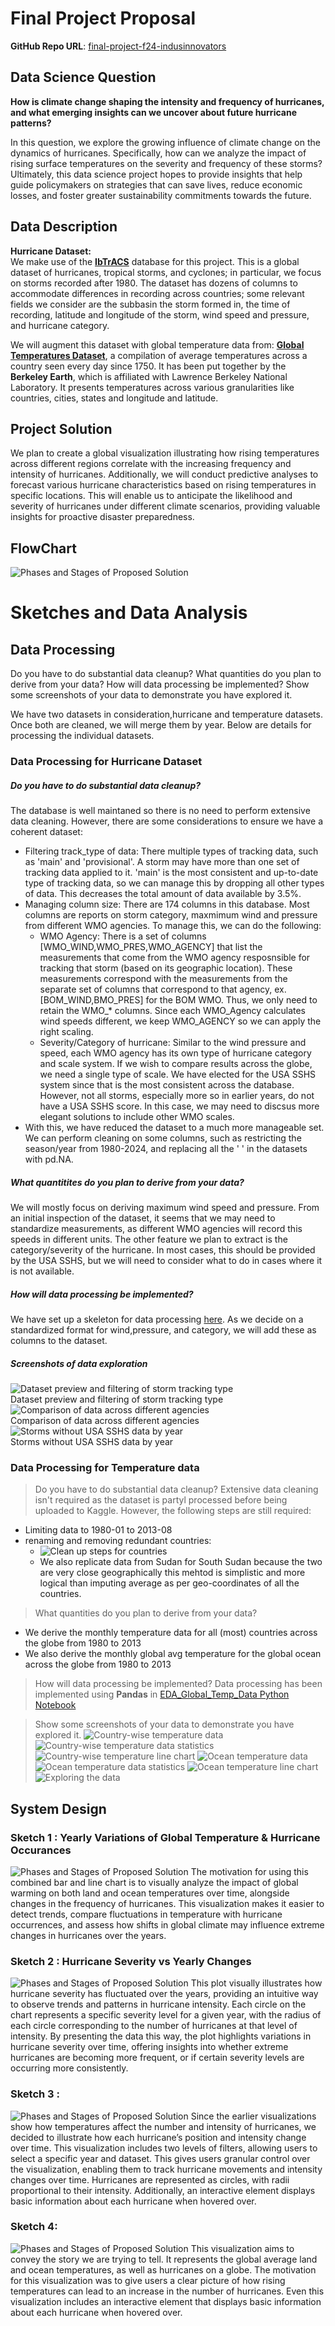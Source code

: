 # Final Project Proposal

**GitHub Repo URL**: [final-project-f24-indusinnovators](https://github.com/CMU-IDS-Fall-2024/final-project-f24-indusinnovators/)

## Data Science Question
**How is climate change shaping the intensity and frequency of hurricanes, and what emerging insights can we uncover about future hurricane patterns?**

In this question, we explore the growing influence of climate change on the dynamics of hurricanes. Specifically, how can we analyze the impact of rising surface temperatures on the severity and frequency of these storms? Ultimately, this data science project hopes to provide insights that help guide policymakers on strategies that can save lives, reduce economic losses, and foster greater sustainability commitments towards the future.

## Data Description
**Hurricane Dataset:**  
We make use of the [**IbTrACS**](https://www.ncei.noaa.gov/products/international-best-track-archive) database for this project. This is a global dataset of hurricanes, tropical storms, and cyclones; in particular, we focus on storms recorded after 1980. The dataset has dozens of columns to accommodate differences in recording across countries; some relevant fields we consider are the subbasin the storm formed in, the time of recording, latitude and longitude of the storm, wind speed and pressure, and hurricane category.

We will augment this dataset with global temperature data  from: [**Global Temperatures Dataset**](https://www.kaggle.com/datasets/berkeleyearth/climate-change-earth-surface-temperature-data/data), a compilation of average temperatures across a country seen every day since 1750. It has been put together by the **Berkeley Earth**, which is affiliated with Lawrence Berkeley National Laboratory. It presents temperatures across various granularities like countries, cities, states and longitude and latitude. 

## Project Solution
We plan to create a global visualization illustrating how rising temperatures across different regions correlate with the increasing frequency and intensity of hurricanes. Additionally, we will conduct predictive analyses to forecast various hurricane characteristics based on rising temperatures in specific locations. This will enable us to anticipate the likelihood and severity of hurricanes under different climate scenarios, providing valuable insights for proactive disaster preparedness.

## FlowChart

![Phases and Stages of Proposed Solution](InitialProposalFlowDiagram.png)


# Sketches and Data Analysis

## Data Processing

Do you have to do substantial data cleanup? What quantities do you plan to derive from your data? How will data processing be implemented?  Show some screenshots of your data to demonstrate you have explored it. 

We have two datasets in consideration,hurricane and temperature datasets. Once both are cleaned, we will merge them by year. Below are details for processing the individual datasets.

### Data Processing for Hurricane Dataset
##### Do you have to do substantial data cleanup? 
The database is well maintaned so there is no need to perform extensive data cleaning. However, there are some considerations to ensure we have a coherent dataset:
- Filtering track_type of data: There multiple types of tracking data, such as 'main' and 'provisional'. A storm may have more than one set of tracking data applied to it. 'main' is the most consistent and up-to-date type of tracking data, so we can manage this by dropping all other types of data. This decreases the total amount of data available by 3.5%.
- Managing column size: There are 174 columns in this database. Most columns are reports on storm category, maxmimum wind and pressure from different WMO agencies. To manage this, we can do the following:
  - WMO Agency: There is a set of columns [WMO_WIND,WMO_PRES,WMO_AGENCY] that list the measurements that come from the WMO agency resposnsible for tracking that storm (based on its geographic location). These measurements correspond with the measurements from the separate set of columns that correspond to that agency, ex. [BOM_WIND,BMO_PRES] for the BOM WMO. Thus, we only need to retain the WMO_* columns. Since each WMO_Agency calculates wind speeds different, we keep WMO_AGENCY so we can apply the right scaling.
  - Severity/Category of hurricane: Similar to the wind pressure and speed, each WMO agency has its own type of hurricane category and scale system. If we wish to compare results across the globe, we need a single type of scale. We have elected for the USA SSHS system since that is the most consistent across the database. However, not all storms, especially more so in earlier years, do not have a USA SSHS score. In this case, we may need to discsus more elegant solutions to include other WMO scales.
- With this, we have reduced the dataset to a much more manageable set. We can perform cleaning on some columns, such as restricting the season/year from 1980-2024, and replacing all the ' ' in the datasets with pd.NA.
  
##### What quantitites do you plan to derive from your data?
We will mostly focus on deriving maximum wind speed and pressure. From an initial inspection of the dataset, it seems that we may need to standardize measurements, as different WMO agencies will record this speeds in different units. The other feature we plan to extract is the category/severity of the hurricane. In most cases, this should be provided by the USA SSHS, but we will need to consider what to do in cases where it is not available.

##### How will data processing be implemented?
We have set up a skeleton for data processing [here](https://colab.research.google.com/drive/1ReqCUN6d5bqcvO3Fnh4P9Wrdh_HxDgtE?usp=sharing). As we decide on a standardized format for wind,pressure, and category, we will add these as columns to the dataset.


##### Screenshots of data exploration
![Dataset preview and filtering of storm tracking type](hurricane_data_exploration/storm_track_type.png) <br/>
Dataset preview and filtering of storm tracking type
![Comparison of data across different agencies](hurricane_data_exploration/wmo_agency.png) <br/>
Comparison of data across different agencies
![Storms without USA SSHS data by year](hurricane_data_exploration/usa_sshs_across_season.png) <br/>
Storms without USA SSHS data by year

### Data Processing for Temperature data
> Do you have to do substantial data cleanup?
Extensive data cleaning isn't required as the dataset is partyl processed before being uploaded to Kaggle. However, the following steps are still required:
- Limiting data to 1980-01 to 2013-08
- renaming and removing redundant countries:
  - ![Clean up steps for countries](EDA_Global_Temp_Data/country_clean_up_steps.png)
  - We also replicate data from Sudan for South Sudan because the two are very close geographically this mehtod is simplistic and more logical than imputing average as per geo-coordinates of all the countries.

> What quantities do you plan to derive from your data?
- We derive the monthly temperature data for all (most) countries across the globe from 1980 to 2013
- We also derive the monthly global avg temperature for the global ocean across the globe from 1980 to 2013

> How will data processing be implemented?
Data processing has been implemented using **Pandas** in [EDA_Global_Temp_Data Python Notebook](EDA_Global_Temp_Data/EDAGlobalTemperature.ipynb)

> Show some screenshots of your data to demonstrate you have explored it.
![Country-wise temperature data](EDA_Global_Temp_Data/country_data.png)
![Country-wise temperature data statistics](EDA_Global_Temp_Data/country_stats.png)
![Country-wise temperature line chart](EDA_Global_Temp_Data/country_avg_temp_trend.png)
![Ocean temperature data](EDA_Global_Temp_Data/ocean_data.png)
![Ocean temperature data statistics](EDA_Global_Temp_Data/ocean_stats.png)
![Ocean temperature line chart](EDA_Global_Temp_Data/ocean_avg_temp_trend.png)
![Exploring the data](EDA_Global_Temp_Data/Sample_temp_EDA.png)

## System Design

### Sketch 1 : Yearly Variations of Global Temperature & Hurricane Occurances
![Phases and Stages of Proposed Solution](sketches/sketch_1.png)
The motivation for using this combined bar and line chart is to visually analyze the impact of global warming on both land and ocean temperatures over time, alongside changes in the frequency of hurricanes. This visualization makes it easier to detect trends, compare fluctuations in temperature with hurricane occurrences, and assess how shifts in global climate may influence extreme changes in hurricanes over the years.

### Sketch 2 : Hurricane Severity vs Yearly Changes
![Phases and Stages of Proposed Solution](sketches/sketch_2.png)
This plot visually illustrates how hurricane severity has fluctuated over the years, providing an intuitive way to observe trends and patterns in hurricane intensity. Each circle on the chart represents a specific severity level for a given year, with the radius of each circle corresponding to the number of hurricanes at that level of intensity. By presenting the data this way, the plot highlights variations in hurricane severity over time, offering insights into whether extreme hurricanes are becoming more frequent, or if certain severity levels are occurring more consistently.

### Sketch 3 :
![Phases and Stages of Proposed Solution](sketches/sketch_3.jpeg)
Since the earlier visualizations show how temperatures affect the number and intensity of hurricanes, we decided to illustrate how each hurricane’s position and intensity change over time. This visualization includes two levels of filters, allowing users to select a specific year and dataset. This gives users granular control over the visualization, enabling them to track hurricane movements and intensity changes over time. Hurricanes are represented as circles, with radii proportional to their intensity. Additionally, an interactive element displays basic information about each hurricane when hovered over.

### Sketch 4:
![Phases and Stages of Proposed Solution](sketches/sketch_4.jpeg)
This visualization aims to convey the story we are trying to tell. It represents the global average land and ocean temperatures, as well as hurricanes on a globe. The motivation for this visualization was to give users a clear picture of how rising temperatures can lead to an increase in the number of hurricanes. Even this visualization includes an interactive element that displays basic information about each hurricane when hovered over.
